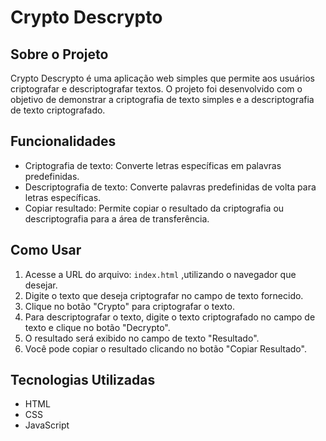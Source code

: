 # Crypto Descrypto

## Sobre o Projeto

Crypto Descrypto é uma aplicação web simples que permite aos usuários criptografar e descriptografar textos. O projeto foi desenvolvido com o objetivo de demonstrar a criptografia de texto simples e a descriptografia de texto criptografado.

## Funcionalidades

- Criptografia de texto: Converte letras específicas em palavras predefinidas.
- Descriptografia de texto: Converte palavras predefinidas de volta para letras específicas.
- Copiar resultado: Permite copiar o resultado da criptografia ou descriptografia para a área de transferência.

## Como Usar

1. Acesse a URL do arquivo: `index.html` ,utilizando o navegador que desejar.
2. Digite o texto que deseja criptografar no campo de texto fornecido.
3. Clique no botão "Crypto" para criptografar o texto.
4. Para descriptografar o texto, digite o texto criptografado no campo de texto e clique no botão "Decrypto".
5. O resultado será exibido no campo de texto "Resultado".
6. Você pode copiar o resultado clicando no botão "Copiar Resultado".

## Tecnologias Utilizadas

- HTML
- CSS
- JavaScript

